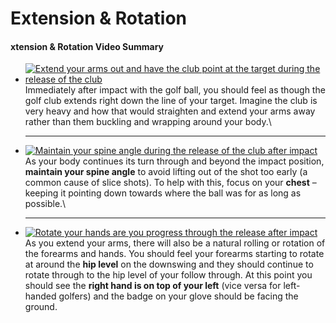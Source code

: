 # Extension & Rotation



#### xtension & Rotation Video Summary

*   [![Extend your arms out and have the club point at the target during the release of the club](https://free-online-golf-tips.com/wp-content/uploads/golf-extension-arms-straight-club-at-target-288x288.png)](https://free-online-golf-tips.com/wp-content/uploads/golf-extension-arms-straight-club-at-target.png)Immediately after impact with the golf ball, you should feel as though the golf club extends right down the line of your target. Imagine the club is very heavy and how that would straighten and extend your arms away rather than them buckling and wrapping around your body.\


    ***
*   [![Maintain your spine angle during the release of the club after impact](https://free-online-golf-tips.com/wp-content/uploads/golf-extension-maintain-spine-angle-288x288.png)](https://free-online-golf-tips.com/wp-content/uploads/golf-extension-maintain-spine-angle.png)As your body continues its turn through and beyond the impact position, **maintain your spine angle** to avoid lifting out of the shot too early (a common cause of slice shots). To help with this, focus on your **chest** – keeping it pointing down towards where the ball was for as long as possible.\


    ***
* [![Rotate your hands are you progress through the release after impact](https://free-online-golf-tips.com/wp-content/uploads/golf-extension-hand-rotation-288x288.png)](https://free-online-golf-tips.com/wp-content/uploads/golf-extension-hand-rotation.png)As you extend your arms, there will also be a natural rolling or rotation of the forearms and hands. You should feel your forearms starting to rotate at around the **hip level** on the downswing and they should continue to rotate through to the hip level of your follow through. At this point you should see the **right hand is on top of your left** (vice versa for left-handed golfers) and the badge on your glove should be facing the ground.
